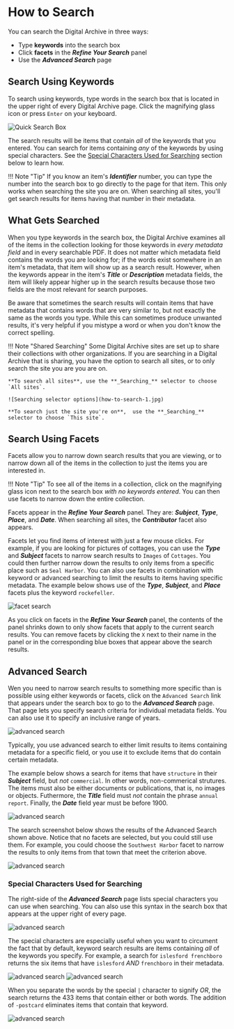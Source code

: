 # How to Search

You can search the Digital Archive in three ways:

- Type **keywords** into the search box
- Click **facets** in the **_Refine Your Search_** panel
- Use the **_Advanced Search_** page

## Search Using Keywords

To search using keywords, type words in the search box that is located in the upper right of
every Digital Archive page. Click the magnifying glass icon or press `Enter` on your keyboard.

![Quick Search Box](how-to-search-3.jpg)

The search results will be items that contain *all* of the keywords that you entered.
You can search for items containing *any* of the keywords by using special characters.
See the [Special Characters Used for Searching](#special-characters-used-for-searching)
section below to learn how.

!!! Note "Tip"
    If you know an item's **_Identifier_** number, you can type the number into the search box to go
    directly to the page for that item. This only works when searching the site you are on. When
    searching all sites, you'll get search results for items having that number in their metadata.



## What Gets Searched

When you type keywords in the search box, the Digital Archive examines all of the items in the collection
looking for those keywords in *every metadata field* and in every searchable PDF. It does not matter which
metadata field contains the words you are looking for; if the words exist somewhere in an item's metadata,
that item will show up as a search result. However, when the keywords appear in the item's **_Title_** or
**_Description_** metadata fields, the item will likely appear higher up in the search results because those
two fields are the most relevant for search purposes.

Be aware that sometimes the search results will contain items that have metadata that contains words that
are very similar to, but not exactly the same as the words you type. While this can sometimes produce
unwanted results, it's very helpful if you mistype a word or when you don't know the correct spelling.

!!! Note "Shared Searching"
    Some Digital Archive sites are set up to share their collections with other organizations.
    If you are searching in a Digital Archive that is sharing, you have the option to search all sites,
    or to only search the site you are you are on. 

    **To search all sites**, use the **_Searching_** selector to choose `All sites`.

    ![Searching selector options](how-to-search-1.jpg)

    **To search just the site you're on**,  use the **_Searching_** selector to choose `This site`.

## Search Using Facets

Facets allow you to narrow down search results that you are viewing, or to narrow down all of the
items in the collection to just the items you are interested in.

!!! Note "Tip"
    To see all of the items in a collection, click on the magnifying glass icon next to the search box
    *with no keywords entered*. You can then use facets to narrow down the entire collection.

 Facets appear in the **_Refine Your Search_** panel. They are: **_Subject_**, __*Type*__,
 **_Place_**, and **_Date_**. When searching all sites, the **_Contributor_** facet also appears. 

Facets let you find items of interest with just a few mouse clicks. For example, if you are looking for pictures
of cottages, you can use the **_Type_** and **_Subject_** facets to narrow search results to `Images` of `Cottages`.
You could then further narrow down the results to only items from a specific place such as `Seal Harbor`.
You can also use facets in combination with keyword or advanced searching to limit the results to
items having specific metadata. The example below shows use of the **_Type_**, **_Subject_**, and
**_Place_** facets plus the keyword `rockefeller`.

![facet search](how-to-search-2.jpg)

As you click on facets in the **_Refine Your Search_** panel, the contents of the panel shrinks down to only
show facets that apply to the current search results. You can remove facets by clicking the `X` next to their name
in the panel or in the corresponding blue boxes that appear above the search results.

## Advanced Search

Wen you need to narrow search results to something more specific than is possible using either keywords
or facets, click on the `Advanced Search` link that appears under the search box to go
to the **_Advanced Search_** page. That page lets you specify search criteria for individual 
metadata fields. You can also use it to specify an inclusive range of years.

![advanced search](how-to-search-4.jpg)

Typically, you use advanced search to either limit results to items containing metadata for a specific
field, or you use it to exclude items that do contain certain metadata.

The example below shows a search for items that have `structure` in their **_Subject_** field, but *not*
`commercial`. In other words, non-commerical strutures. The items must also be either documents or
publications, that is, no images or objects. Futhermore, the **_Title_** field must *not* contain
the phrase `annual report`. Finally, the **_Date_** field year must be before 1900.

![advanced search](how-to-search-6.jpg)

The search screenshot below shows the results of the Advanced Search shown above. Notice that no facets are selected, but
you could still use them. For example, you could choose the `Southwest Harbor` facet to narrow the results
to only items from that town that meet the criterion above.

![advanced search](how-to-search-5.jpg)

### Special Characters Used for Searching

The right-side of the **_Advanced Search_** page lists special characters you can use when searching.
You can also use this syntax in the search box that appears at the upper right of every page.


![advanced search](how-to-search-8.jpg)

The special characters are especially useful when you want to circument the fact that
by default, keyword search results are items containing *all* of the keywords you specify. For example, a
search for `islesford frenchboro` returns the six items that have `islesford` *AND* `frenchboro` in their
metadata.

![advanced search](how-to-search-9.jpg)
![advanced search](how-to-search-10.jpg)

When you separate the words by the special `|` character to signify *OR*, the search returns the 433
items that contain either or both words. The addition of `-postcard` eliminates items that contain that keyword.

![advanced search](how-to-search-7.jpg)